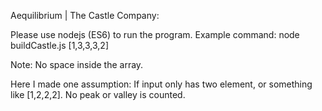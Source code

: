Aequilibrium​ ​|​ ​The​ ​Castle​ ​Company:

Please use nodejs (ES6) to run the program.
Example command: node buildCastle.js [1,3,3,3,2]

Note: No space inside the array.

Here I made one assumption: If input only has two element, or something like [1,2,2,2]. No peak or valley is counted.
